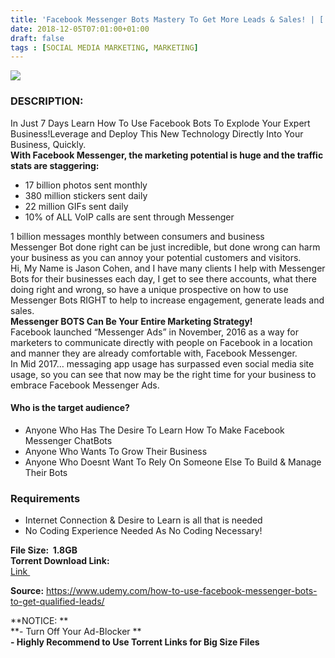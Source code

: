 ```yaml
---
title: 'Facebook Messenger Bots Mastery To Get More Leads & Sales! | [ 19.99$ Course For Free ]'
date: 2018-12-05T07:01:00+01:00
draft: false
tags : [SOCIAL MEDIA MARKETING, MARKETING]
---
```


[![](https://3.bp.blogspot.com/-0P3Iywc3hak/XAdo8537BkI/AAAAAAAAAk4/02hdvGqD5pk_TPBZgSu3cR3a0TzX3Ru8wCLcBGAs/s640/Facebook-Messenger-Bots-Mastery-To-Get-More-Leads-Sales.jpg)](https://3.bp.blogspot.com/-0P3Iywc3hak/XAdo8537BkI/AAAAAAAAAk4/02hdvGqD5pk_TPBZgSu3cR3a0TzX3Ru8wCLcBGAs/s1600/Facebook-Messenger-Bots-Mastery-To-Get-More-Leads-Sales.jpg)

### DESCRIPTION:

In Just 7 Days Learn How To Use Facebook Bots To Explode Your Expert Business!Leverage and Deploy This New Technology Directly Into Your Business, Quickly.  
**With Facebook Messenger, the marketing potential is huge and the traffic stats are staggering:**  

*   17 billion photos sent monthly
*   380 million stickers sent daily
*   22 million GIFs sent daily
*   10% of ALL VoIP calls are sent through Messenger

1 billion messages monthly between consumers and business  
Messenger Bot done right can be just incredible, but done wrong can harm your business as you can annoy your potential customers and visitors.  
Hi, My Name is Jason Cohen, and I have many clients I help with Messenger Bots for their businesses each day, I get to see there accounts, what there doing right and wrong, so have a unique prospective on how to use Messenger Bots RIGHT to help to increase engagement, generate leads and sales.  
**Messenger BOTS Can Be Your Entire Marketing Strategy!**  
Facebook launched “Messenger Ads” in November, 2016 as a way for marketers to communicate directly with people on Facebook in a location and manner they are already comfortable with, Facebook Messenger.  
In Mid 2017… messaging app usage has surpassed even social media site usage, so you can see that now may be the right time for your business to embrace Facebook Messenger Ads.  

#### Who is the target audience?

*   Anyone Who Has The Desire To Learn How To Make Facebook Messenger ChatBots
*   Anyone Who Wants To Grow Their Business
*   Anyone Who Doesnt Want To Rely On Someone Else To Build & Manage Their Bots

### Requirements

*   Internet Connection & Desire to Learn is all that is needed
*   No Coding Experience Needed As No Coding Necessary!

**File Size:  1.8GB**  
**Torrent Download Link:**  
 [Link ](http://turboagram.com/18521555/bots-mastery-torrentlink)  
  
**Source:** https://www.udemy.com/how-to-use-facebook-messenger-bots-to-get-qualified-leads/  
  
**NOTICE: **  
**\- Turn Off Your Ad-Blocker **  
**\- Highly Recommend to Use Torrent Links for Big Size Files**